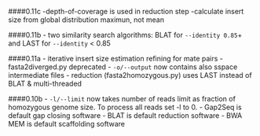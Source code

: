 ####0.11c
	-depth-of-coverage is used in reduction step
	-calculate insert size from global distribution maximun, not mean

####0.11b
    - two similarity search algorithms: BLAT for `--identity 0.85`+ and LAST for `--identity` < 0.85

####0.11a
	- iterative insert size estimation refining for mate pairs
	- fasta2diverged.py deprecated
    - `-o/--output` now contains also sspace intermediate files
    - reduction (fasta2homozygous.py) uses LAST instead of BLAT & multi-threaded

####0.10b
	- `-l/--limit` now takes number of reads limit as fraction of homozygous genome size. To process all reads set -l to 0.
    - Gap2Seq is default gap closing software
    - BLAT is default reduction software
    - BWA MEM is default scaffolding software
